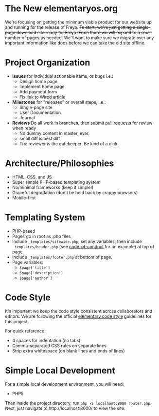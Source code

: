 The New elementaryos.org
================

We're focusing on getting the minimum viable product for our website up and running for the release of Freya. ~~To start, we're just getting a single-page download site ready for Freya. From there we will expand to a small number of pages as needed.~~ We'll want to make sure we migrate over any important information like docs before we can take the old site offline.


Project Organization
====================

* **Issues** for individual actionable items, or bugs i.e.:
  * Design home page
  * Implement home page
  * Add payment form
  * Fix link to Wired article
* **Milestones** for "releases" or overall steps, i.e.:
  * Single-page site
  * User Documentation
  * Journal
* **Reviews** Do all work in branches, then submit pull requests for review when ready
  * No dummy content in master, ever.
  * small diff is best diff
  * The reviewer is the gatekeeper. Be kind of a dick.


Architecture/Philosophies
=========================

* HTML, CSS, and JS
* Super simple PHP-based templating system
* No/minimal frameworks (keep it simple!)
* Graceful degradation (don't be held back by crappy browsers)
* Mobile-first


Templating System
=================

* PHP-based
* Pages go in root as .php files
* Include `_templates/sitewide.php`, set any variables, then include `_templates/header.php` (see [code-of-conduct](https://github.com/elementary/mvp/blob/master/code-of-conduct.php) for an example) at top of page.
* Include `_templates/footer.php` at bottom of page.
* Page variables:
  * `$page['title']`
  * `$page['description']`
  * `$page['author']`


Code Style
==========

It's important we keep the code style consistent across collaborators and editors. We are following the official [elementary code style](http://elementaryos.org/docs/code/code-style) guidelines for this project.

For quick reference:
* 4 spaces for indentation (no tabs)
* Comma-separated CSS rules on separate lines
* Strip extra whitespace (on blank lines and ends of lines)


Simple Local Development
========================

For a simple local development environment, you will need:

* PHP5

Then inside the project directory, run `php -S localhost:8000 router.php`. Next, just navigate to http://localhost:8000/ to view the site.

